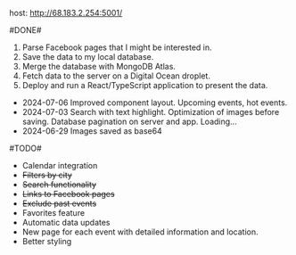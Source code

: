 host: http://68.183.2.254:5001/

#DONE#
1. Parse Facebook pages that I might be interested in.
2. Save the data to my local database.
3. Merge the database with MongoDB Atlas.
4. Fetch data to the server on a Digital Ocean droplet.
5. Deploy and run a React/TypeScript application to present the data.

- 2024-07-06
  Improved component layout. Upcoming events, hot events.
- 2024-07-03
Search with text highlight.
Optimization of images before saving.
Database pagination on server and app. Loading...
- 2024-06-29 
Images saved as base64

#TODO#
- Calendar integration
- ~~Filters by city~~
- ~~Search functionality~~
- ~~Links to Facebook pages~~
- ~~Exclude past events~~
- Favorites feature
- Automatic data updates
- New page for each event with detailed information and location.
- Better styling



